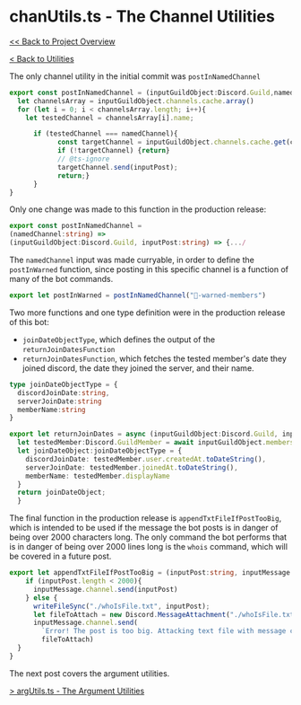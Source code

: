 # chanUtils.ts - The Channel Utilities

[<< Back to Project Overview](../defenderProject.md)

[< Back to Utilities](../utilities.md)

The only channel utility in the initial commit was `postInNamedChannel`

```typescript
export const postInNamedChannel = (inputGuildObject:Discord.Guild,namedChannel:string,inputPost:string) => {
  let channelsArray = inputGuildObject.channels.cache.array()
  for (let i = 0; i < channelsArray.length; i++){
    let testedChannel = channelsArray[i].name;

      if (testedChannel === namedChannel){
            const targetChannel = inputGuildObject.channels.cache.get(channelsArray[i].id);
            if (!targetChannel) {return}
            // @ts-ignore
            targetChannel.send(inputPost);
            return;}
      }
}
```

Only one change was made to this function in the production release:

```typescript
export const postInNamedChannel = 
(namedChannel:string) => 
(inputGuildObject:Discord.Guild, inputPost:string) => {.../
```
The `namedChannel` input was made curryable, in order to define the `postInWarned` function, since posting in this specific channel is a function of many of the bot commands.

```typescript
export let postInWarned = postInNamedChannel("🚨-warned-members")
```

Two more functions and one type definition were in the production release of this bot:
- `joinDateObjectType`, which defines the output of the `returnJoinDatesFunction`
- `returnJoinDatesFunction`, which fetches the tested member's date they joined discord, the date they joined the server, and their name.

```typescript
type joinDateObjectType = {
  discordJoinDate:string,
  serverJoinDate:string
  memberName:string
}

export let returnJoinDates = async (inputGuildObject:Discord.Guild, inputUser:string):Promise<joinDateObjectType> => {
  let testedMember:Discord.GuildMember = await inputGuildObject.members.fetch(inputUser);
  let joinDateObject:joinDateObjectType = {
    discordJoinDate: testedMember.user.createdAt.toDateString(),
    serverJoinDate: testedMember.joinedAt.toDateString(),
    memberName: testedMember.displayName
  }
  return joinDateObject;
  }
  ```

The final function in the production release is `appendTxtFileIfPostTooBig`, which is intended to be used if the message the bot posts is in danger of being over 2000 characters long. The only command the bot performs that is in danger of being over 2000 lines long is the `whois` command, which will be covered in a future post.

```typescript
export let appendTxtFileIfPostTooBig = (inputPost:string, inputMessage:Discord.Message) => {
    if (inputPost.length < 2000){
      inputMessage.channel.send(inputPost)
    } else {
      writeFileSync("./whoIsFile.txt", inputPost);
      let fileToAttach = new Discord.MessageAttachment("./whoIsFile.txt");
      inputMessage.channel.send(
        `Error! The post is too big. Attacking text file with message contents.`,
        fileToAttach)
  }
}
```

The next post covers the argument utilities.

[> argUtils.ts - The Argument Utilities](argUtils.md)

